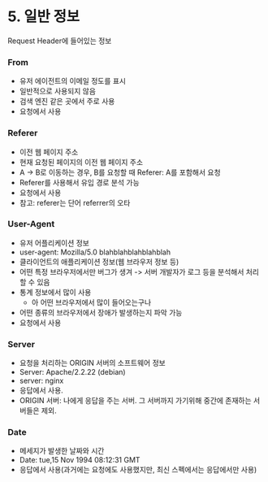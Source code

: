 # 5. 일반 정보

Request Header에 들어있는 정보

### From

- 유저 에이전트의 이메일 정도를 표시
- 일반적으로 사용되지 않음
- 검색 엔진 같은 곳에서 주로 사용
- 요청에서 사용

### Referer

- 이전 웹 페이지 주소
- 현재 요청된 페이지의 이전 웹 페이지 주소
- A -> B로 이동하는 경우, B를 요청할 때 Referer: A를 포함해서 요청
- Referer를 사용해서 유입 경로 분석 가능
- 요청에서 사용
- 참고: referer는 단어 referrer의 오타

### User-Agent

- 유저 어플리케이션 정보
- user-agent: Mozilla/5.0 blahblahblahblahblah
- 클라이언트의 애플리케이션 정보(웹 브라우저 정보 등)
- 어떤 특정 브라우저에서만 버그가 생겨 -> 서버 개발자가 로그 등을 분석해서 처리할 수 있음
- 통계 정보에서 많이 사용
  - 아 어떤 브라우저에서 많이 들어오는구나
- 어떤 종류의 브라우저에서 장애가 발생하는지 파악 가능
- 요청에서 사용

### Server

- 요청을 처리하는 ORIGIN 서버의 소프트웨어 정보
- Server: Apache/2.2.22 (debian)
- server: nginx
- 응답에서 사용.
- ORIGIN 서버: 나에게 응답을 주는 서버. 그 서버까지 가기위해 중간에 존재하는 서버들은 제외.

### Date

- 메세지가 발생한 날짜와 시간
- Date: tue,15 Nov 1994 08:12:31 GMT
- 응답에서 사용(과거에는 요청에도 사용했지만, 최신 스펙에서는 응답에서만 사용)
